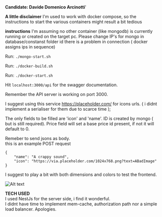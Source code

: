 **Candidate: Davide Domenico Arcinotti**'

**A little disclaimer** 
I'm used to work with docker compose, so the instructions to start the various containers might result a bit tedious   
    
**instructions**
I'm assuming no other container (like mongodb) is currently running or created on the target pc. Please change IP's for mongo in database/constanst folder id there is a problem in connection ( docker assigns ips in sequence)

Run:
``` ./mongo-start.sh ```

Run:
``` ./docker-build.sh ```


Run:
``` ./docker-start.sh ```

Hit
```localhost:3000/api``` for the swagger documentation.

Remember the API server is working on port 3000.    

I suggest using this service https://placeholder.com/ for icons urls. ( i didnt implement a serialiser for them due to scarce time );

The only fields to be filled are 'icon' and 'name'. ID is created by mongo ( but is still required).
Price field will set a base price id present, if not it will default to 0.

Remeber to send jsons as body.    
this is an example POST request   
```
{
    "name": "A crappy sound",
    "icon": "https://via.placeholder.com/1024x768.png?text=ABadImage"
}
```

I suggest to play a bit with both dimensions and colors to test the frontend.

![Alt text](readme.png?raw=true "Postman")

**TECH USED**   
I used NestJs for the server side, i find it wonderful.  
I didnt have time to implement mem-cache, authorization path nor a simple load balancer. Apologies.

